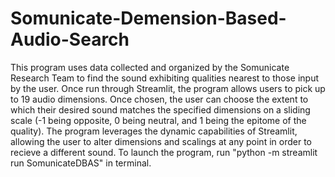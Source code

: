 # Somunicate-Demension-Based-Audio-Search
This program uses data collected and organized by the Somunicate Research Team to find the sound exhibiting qualities nearest to those input by the user. 
Once run through Streamlit, the program allows users to pick up to 19 audio dimensions. Once chosen, the user can choose the extent to which their desired sound matches the specified dimensions on a sliding scale (-1 being opposite, 0 being neutral, and 1 being the epitome of the quality). 
The program leverages the dynamic capabilities of Streamlit, allowing the user to alter dimensions and scalings at any point in order to recieve a different sound.
To launch the program, run "python -m streamlit run SomunicateDBAS" in terminal.
